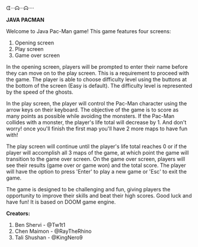 ᗧ···ᗣ···ᗣ····

**JAVA PACMAN**

Welcome to Java Pac-Man game! 
This game features four screens: 
1. Opening screen
2. Play screen
3. Game over screen

In the opening screen, players will be prompted to enter their name before they can move on to the play screen. 
This is a requirement to proceed with the game.
The player is able to choose difficulty level using the buttons at the bottom of the screen (Easy is default).
The difficulty level is represented by the speed of the ghosts.

In the play screen, the player will control the Pac-Man character using the arrow keys on their keyboard. 
The objective of the game is to score as many points as possible while avoiding the monsters. 
If the Pac-Man collides with a monster, the player's life total will decrease by 1.
And don't worry! once you'll finish the first map you'll have 2 more maps to have fun with!

The play screen will continue until the player's life total reaches 0 or if the player will accomplish all 3 maps of the game,
at which point the game will transition to the game over screen. 
On the game over screen, players will see their results (game over or game won) and the total score.
The player will have the option to press 'Enter' to play a new game or 'Esc' to exit the game.

The game is designed to be challenging and fun, giving players the opportunity to improve their skills and beat their high scores. 
Good luck and have fun!
It is based on DOOM game engine. 


**Creators:** 
1. Ben Shervi - @Tw1t1
2. Chen Maimon - @RayTheRhino
3. Tali Shushan - @KingNero9
